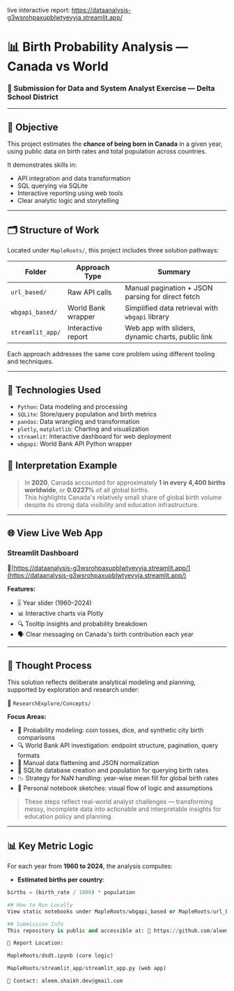live interactive report: https://dataanalysis-g3wsrohpaxupblwtyevyja.streamlit.app/

# 📊 Birth Probability Analysis — Canada vs World  
### 💼 Submission for Data and System Analyst Exercise — Delta School District  

---

## 🎯 Objective  
This project estimates the **chance of being born in Canada** in a given year, using public data on birth rates and total population across countries.  

It demonstrates skills in:  
- API integration and data transformation  
- SQL querying via SQLite  
- Interactive reporting using web tools  
- Clear analytic logic and storytelling

---

## 🗂️ Structure of Work  
Located under `MapleRoots/`, this project includes three solution pathways:

| Folder               | Approach Type    | Summary                                                |
|----------------------|------------------|--------------------------------------------------------|
| `url_based/`         | Raw API calls     | Manual pagination + JSON parsing for direct fetch      |
| `wbgapi_based/`      | World Bank wrapper| Simplified data retrieval with `wbgapi` library        |
| `streamlit_app/`     | Interactive report| Web app with sliders, dynamic charts, public link      |

Each approach addresses the same core problem using different tooling and techniques.

---

## 🧪 Technologies Used
- `Python`: Data modeling and processing  
- `SQLite`: Store/query population and birth metrics  
- `pandas`: Data wrangling and transformation  
- `plotly`, `matplotlib`: Charting and visualization  
- `streamlit`: Interactive dashboard for web deployment  
- `wbgapi`: World Bank API Python wrapper
## 📘 Interpretation Example

> In **2020**, Canada accounted for approximately **1 in every 4,400 births worldwide**, or **0.0227%** of all global births.  
This highlights Canada's relatively small share of global birth volume despite its strong data visibility and education infrastructure.

---

## 🌐 View Live Web App  

### Streamlit Dashboard  
🔗[https://dataanalysis-g3wsrohpaxupblwtyevyja.streamlit.app/](https://dataanalysis-g3wsrohpaxupblwtyevyja.streamlit.app/)

**Features:**
- 🎚️ Year slider (1960–2024)
- 📊 Interactive charts via Plotly
- 🔍 Tooltip insights and probability breakdown
- 🗣️ Clear messaging on Canada's birth contribution each year

---

## 📌 Thought Process

This solution reflects deliberate analytical modeling and planning, supported by exploration and research under:

📁 `ResearchExplore/Concepts/`

**Focus Areas:**
- 🧠 Probability modeling: coin tosses, dice, and synthetic city birth comparisons
- 🔍 World Bank API investigation: endpoint structure, pagination, query formats
- 🧹 Manual data flattening and JSON normalization
- 🧮 SQLite database creation and population for querying birth rates
- 📉 Strategy for NaN handling: year-wise mean fill for global birth rates
- 📓 Personal notebook sketches: visual flow of logic and assumptions

> These steps reflect real-world analyst challenges — transforming messy, incomplete data into actionable and interpretable insights for education policy and planning.



---

## 📊 Key Metric Logic
For each year from **1960 to 2024**, the analysis computes:
- **Estimated births per country**:  
```python
births = (birth_rate / 1000) * population

## How to Run Locally
View static notebooks under MapleRoots/wbgapi_based or MapleRoots/url_based.

## Submission Info
This repository is public and accessible at: 🔗 https://github.com/aleem-dev/DataAnalysis

📁 Report Location:

MapleRoots/dsdt.ipynb (core logic)

MapleRoots/streamlit_app/streamlit_app.py (web app)

📩 Contact: aleem.shaikh.dev@gmail.com

